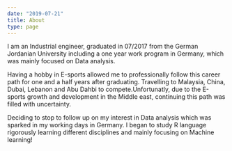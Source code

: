 ```yaml
---
date: "2019-07-21"
title: About
type: page
---
```


I am an Industrial engineer, graduated in 07/2017 from the German Jordanian University including a one year work program in Germany, which was mainly focused on Data analysis.

Having a hobby in E-sports allowed me to professionally follow this career path for one and a half years after graduating. Travelling to Malaysia, China, Dubai, Lebanon and Abu Dahbi to compete.Unfortunatly, due to the E-sports growth and development in the Middle east, continuing this path was filled with uncertainty.

Deciding to stop to follow up on my interest in Data analysis which was sparked in my working days in Germany. I began to study R language rigorously learning different disciplines and mainly focusing on Machine learning!